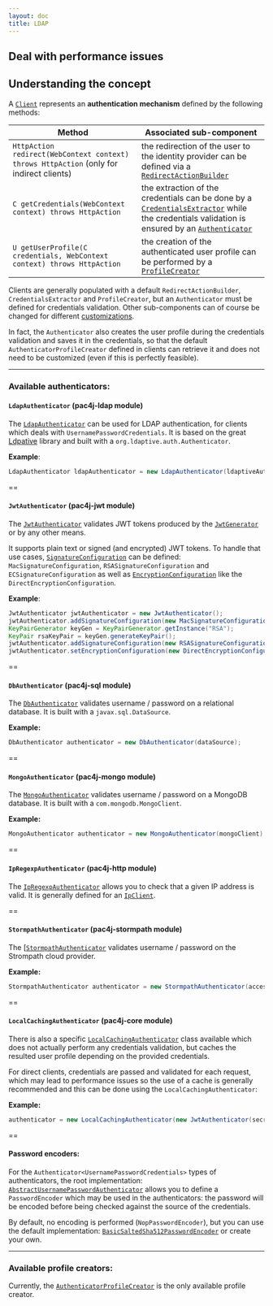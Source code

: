 ```yaml
---
layout: doc
title: LDAP
---
```



## Deal with performance issues


## Understanding the concept

A [`Client`](https://github.com/pac4j/pac4j/blob/master/pac4j-core/src/main/java/org/pac4j/core/client/Client.java) represents an **authentication mechanism** defined by the following methods:

| Method | Associated sub-component|
|--------|-------------------------|
| `HttpAction redirect(WebContext context) throws HttpAction` (only for indirect clients) | the redirection of the user to the identity provider can be defined via a [`RedirectActionBuilder`](https://github.com/pac4j/pac4j/blob/master/pac4j-core/src/main/java/org/pac4j/core/redirect/RedirectActionBuilder.java) |
| `C getCredentials(WebContext context) throws HttpAction` | the extraction of the credentials can be done by a [`CredentialsExtractor`](https://github.com/pac4j/pac4j/blob/master/pac4j-core/src/main/java/org/pac4j/core/credentials/extractor/CredentialsExtractor.java) while the credentials validation is ensured by an [`Authenticator`](https://github.com/pac4j/pac4j/blob/master/pac4j-core/src/main/java/org/pac4j/core/credentials/authenticator/Authenticator.java) |
| `U getUserProfile(C credentials, WebContext context) throws HttpAction` | the creation of the authenticated user profile can be performed by a [`ProfileCreator`](https://github.com/pac4j/pac4j/blob/master/pac4j-core/src/main/java/org/pac4j/core/profile/creator/ProfileCreator.java) |

Clients are generally populated with a default `RedirectActionBuilder`, `CredentialsExtractor` and `ProfileCreator`, but an `Authenticator` must be defined for credentials validation. Other sub-components can of course be changed for different [customizations](https://github.com/pac4j/pac4j/wiki/Customizations).

In fact, the `Authenticator` also creates the user profile during the credentials validation and saves it in the credentials, so that the default `AuthenticatorProfileCreator` defined in clients can retrieve it and does not need to be customized (even if this is perfectly feasible).

---

### Available authenticators:

#### `LdapAuthenticator` (pac4j-ldap module)

The [`LdapAuthenticator`](https://github.com/pac4j/pac4j/blob/master/pac4j-ldap/src/main/java/org/pac4j/ldap/credentials/authenticator/LdapAuthenticator.java) can be used for LDAP authentication, for clients which deals with `UsernamePasswordCredentials`. It is based on the great [Ldpative](http://www.ldaptive.org/) library and built with a `org.ldaptive.auth.Authenticator`.

**Example**:

```java
LdapAuthenticator ldapAuthenticator = new LdapAuthenticator(ldaptiveAuthenticator);
```

==

#### `JwtAuthenticator` (pac4j-jwt module)

The [`JwtAuthenticator`](https://github.com/pac4j/pac4j/blob/master/pac4j-jwt/src/main/java/org/pac4j/jwt/credentials/authenticator/JwtAuthenticator.java) validates JWT tokens produced by the [`JwtGenerator`](https://github.com/pac4j/pac4j/blob/master/pac4j-jwt/src/main/java/org/pac4j/jwt/profile/JwtGenerator.java) or by any other means.

It supports plain text or signed (and encrypted) JWT tokens. To handle that use cases, [`SignatureConfiguration`](https://github.com/pac4j/pac4j/blob/master/pac4j-jwt/src/main/java/org/pac4j/jwt/config/SignatureConfiguration.java) can be defined: `MacSignatureConfiguration`, `RSASignatureConfiguration` and `ECSignatureConfiguration` as well as [`EncryptionConfiguration`](https://github.com/pac4j/pac4j/blob/master/pac4j-jwt/src/main/java/org/pac4j/jwt/config/EncryptionConfiguration.java) like the `DirectEncryptionConfiguration`.

**Example**:

```java
JwtAuthenticator jwtAuthenticator = new JwtAuthenticator();
jwtAuthenticator.addSignatureConfiguration(new MacSignatureConfiguration(KEY2));
KeyPairGenerator keyGen = KeyPairGenerator.getInstance("RSA");
KeyPair rsaKeyPair = keyGen.generateKeyPair();
jwtAuthenticator.addSignatureConfiguration(new RSASignatureConfiguration(rsaKeyPair));
jwtAuthenticator.setEncryptionConfiguration(new DirectEncryptionConfiguration(SECRET));
```

==

#### `DbAuthenticator` (pac4j-sql module)

The [`DbAuthenticator`](https://github.com/pac4j/pac4j/blob/master/pac4j-sql/src/main/java/org/pac4j/sql/credentials/authenticator/DbAuthenticator.java) validates username / password on a relational database. It is built with a `javax.sql.DataSource`.

**Example:**

```java
DbAuthenticator authenticator = new DbAuthenticator(dataSource);
```

==

#### `MongoAuthenticator` (pac4j-mongo module)

The [`MongoAuthenticator`](https://github.com/pac4j/pac4j/blob/master/pac4j-mongo/src/main/java/org/pac4j/mongo/credentials/authenticator/MongoAuthenticator.java) validates username / password on a MongoDB database. It is built with a `com.mongodb.MongoClient`.

**Example:**

```java
MongoAuthenticator authenticator = new MongoAuthenticator(mongoClient);
```

==

#### `IpRegexpAuthenticator` (pac4j-http module)

The [`IpRegexpAuthenticator`](https://github.com/pac4j/pac4j/blob/master/pac4j-http/src/main/java/org/pac4j/http/authorization/authorizer/IpRegexpAuthorizer.java) allows you to check that a given IP address is valid. It is generally defined for an [`IpClient`](https://github.com/pac4j/pac4j/blob/master/pac4j-http/src/main/java/org/pac4j/http/client/direct/IpClient.java).

==

#### `StormpathAuthenticator` (pac4j-stormpath module)

The [[`StormpathAuthenticator`](https://github.com/pac4j/pac4j/blob/master/pac4j-stormpath/src/main/java/org/pac4j/stormpath/credentials/authenticator/StormpathAuthenticator.java) validates username / password on the Strompath cloud provider.

**Example:**

```java
StormpathAuthenticator authenticator = new StormpathAuthenticator(accessId, secretKey, applicationId);
```

==

#### `LocalCachingAuthenticator` (pac4j-core module)

There is also a specific [`LocalCachingAuthenticator`](https://github.com/pac4j/pac4j/blob/master/pac4j-core/src/main/java/org/pac4j/core/credentials/authenticator/LocalCachingAuthenticator.java) class available which does not actually perform any credentials validation, but caches the resulted user profile depending on the provided credentials.

For direct clients, credentials are passed and validated for each request, which may lead to performance issues so the use of a cache is generally recommended and this can be done using the `LocalCachingAuthenticator`:

**Example:**

```java
authenticator = new LocalCachingAuthenticator(new JwtAuthenticator(secret), 10000, 15, TimeUnit.MINUTES);
```

==

#### Password encoders:

For the `Authenticator<UsernamePasswordCredentials>` types of authenticators, the root implementation: [`AbstractUsernamePasswordAuthenticator`](https://github.com/pac4j/pac4j/blob/master/pac4j-core/src/main/java/org/pac4j/core/credentials/authenticator/AbstractUsernamePasswordAuthenticator.java) allows you to define a `PasswordEncoder` which may be used in the authenticators: the password will be encoded before being checked against the source of the credentials.

By default, no encoding is performed (`NopPasswordEncoder`), but you can use the default implementation: [`BasicSaltedSha512PasswordEncoder`](https://github.com/pac4j/pac4j/blob/master/pac4j-core/src/main/java/org/pac4j/core/credentials/password/BasicSaltedSha512PasswordEncoder.java) or create your own.

---

### Available profile creators:

Currently, the [`AuthenticatorProfileCreator`](https://github.com/pac4j/pac4j/blob/master/pac4j-core/src/main/java/org/pac4j/core/profile/creator/AuthenticatorProfileCreator.java) is the only available profile creator.
